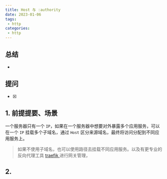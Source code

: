 ```yaml
---
title: Host 与 :authority
date: 2023-01-06
tags:
 - http
categories: 
 - http
---
```



## 总结
-  





## 提问
- [x] 





## 1. 前提提要、场景
一个服务器只有一个 `IP`，如果在一个服务器中想要对外暴露多个应用服务，可以在一个 `IP` 挂载多个子域名，通过 `Host` 区分来源域名，最终将访问分配到不同应用服务上。

> 如果不使用子域名，也可以使用路径去挂载不同应用服务。以及有更专业的反向代理工具 [ traefik ](https://github.com/traefik/traefik) 进行网关管理，



## 2. 




